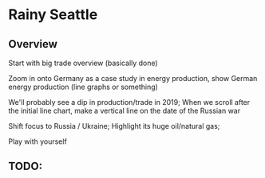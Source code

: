 # Rainy Seattle

## Overview

Start with big trade overview (basically done)

Zoom in onto Germany as a case study in energy production, show German energy production (line graphs or something)

We'll probably see a dip in production/trade in 2019;
When we scroll after the initial line chart, make a vertical line on the date of the Russian war

Shift focus to Russia / Ukraine; Highlight its huge oil/natural gas;

Play with yourself

## TODO:
